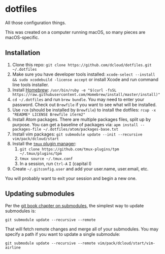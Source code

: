 # dotfiles

All those configuration things.

This was created on a computer running macOS, so many pieces are macOS-specific.

## Installation

1. Clone this repo: `git clone https://github.com/dcloud/dotfiles.git ~/.dotfiles`
1. Make sure you have developer tools installed: `xcode-select --install && sudo xcodebuild -license accept` or install Xcode and run command line tools installer.
1. Install [Homebrew](https://brew.sh): `/usr/bin/ruby -e "$(curl -fsSL https://raw.githubusercontent.com/Homebrew/install/master/install)"`
1. `cd ~/.dotfiles` and run `brew bundle`. You may need to enter your password. Check out `Brewfile` if you want to see what will be installed.
1. Use `rcm` (should be installed by `Brewfile`) to install the dotfiles: `rcup -x "README* LICENSE Brewfile iterm2"`
1. Install Atom packages. There are multiple packages files, split up by purpose. You can get a baseline of packages via: `apm install --packages-file ~/.dotfiles/atom/packages-base.txt`
1. Install vim packages: `git submodule update --init --recursive vim/pack/dcloud/start`
1. Install the [`tmux` plugin manager](https://github.com/tmux-plugins/tpm):
   1. `git clone https://github.com/tmux-plugins/tpm ~/.tmux/plugins/tpm`
   2. `tmux source ~/.tmux.conf`
   3. In a session, run `Ctrl-A` <kbd>I</kbd> (capital I)
1. Create `~/.gitconfig.user` and add your user.name, user.email, etc.

You will probably want to exit your session and begin a new one.

## Updating submodules

Per the [git book chapter on submodules](https://git-scm.com/book/en/v2/Git-Tools-Submodules), the simplest way to update submodules is:

```
git submodule update --recursive --remote
```

That will fetch remote changes and merge all of your submodules. You may specify a path if you want to update a single submodule:

```
git submodule update --recursive --remote vim/pack/dcloud/start/vim-airline
```
